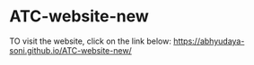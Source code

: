 # ATC-website-new
TO visit the website, click on the link below:
https://abhyudaya-soni.github.io/ATC-website-new/
